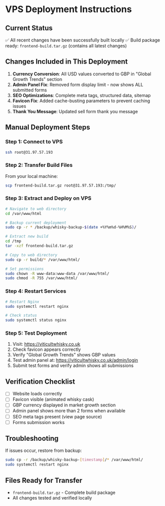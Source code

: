 # VPS Deployment Instructions

## Current Status
✅ All recent changes have been successfully built locally
✅ Build package ready: `frontend-build.tar.gz` (contains all latest changes)

## Changes Included in This Deployment
1. **Currency Conversion**: All USD values converted to GBP in "Global Growth Trends" section
2. **Admin Panel Fix**: Removed form display limit - now shows ALL submitted forms
3. **SEO Optimizations**: Complete meta tags, structured data, sitemap
4. **Favicon Fix**: Added cache-busting parameters to prevent caching issues
5. **Thank You Message**: Updated sell form thank you message

## Manual Deployment Steps

### Step 1: Connect to VPS
```bash
ssh root@31.97.57.193
```

### Step 2: Transfer Build Files
From your local machine:
```bash
scp frontend-build.tar.gz root@31.97.57.193:/tmp/
```

### Step 3: Extract and Deploy on VPS
```bash
# Navigate to web directory
cd /var/www/html

# Backup current deployment
sudo cp -r * /backup/whisky-backup-$(date +%Y%m%d-%H%M%S)/

# Extract new build
cd /tmp
tar -xzf frontend-build.tar.gz

# Copy to web directory
sudo cp -r build/* /var/www/html/

# Set permissions
sudo chown -R www-data:www-data /var/www/html/
sudo chmod -R 755 /var/www/html/
```

### Step 4: Restart Services
```bash
# Restart Nginx
sudo systemctl restart nginx

# Check status
sudo systemctl status nginx
```

### Step 5: Test Deployment
1. Visit: https://viticultwhisky.co.uk
2. Check favicon appears correctly
3. Verify "Global Growth Trends" shows GBP values
4. Test admin panel at: https://viticultwhisky.co.uk/admin/login
5. Submit test forms and verify admin shows all submissions

## Verification Checklist
- [ ] Website loads correctly
- [ ] Favicon visible (animated whisky cask)
- [ ] GBP currency displayed in market growth section
- [ ] Admin panel shows more than 2 forms when available
- [ ] SEO meta tags present (view page source)
- [ ] Forms submission works

## Troubleshooting
If issues occur, restore from backup:
```bash
sudo cp -r /backup/whisky-backup-[timestamp]/* /var/www/html/
sudo systemctl restart nginx
```

## Files Ready for Transfer
- `frontend-build.tar.gz` - Complete build package
- All changes tested and verified locally